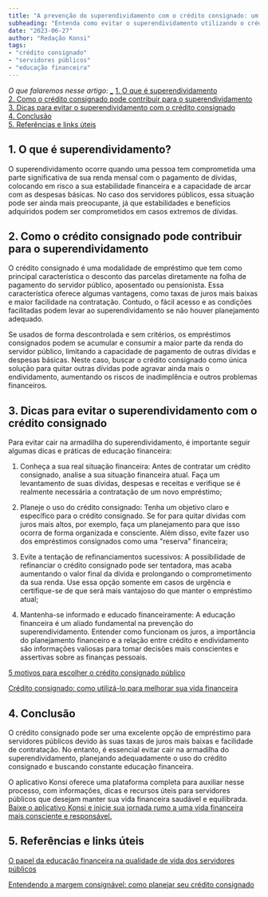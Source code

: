 ```yaml
---
title: "A prevenção do superendividamento com o crédito consignado: um guia para servidores públicos"
subheading: "Entenda como evitar o superendividamento utilizando o crédito consignado de forma consciente e responsável."
date: "2023-06-27"
author: "Redação Konsi"
tags:
- "crédito consignado"
- "servidores públicos"
- "educação financeira"
---
```


_O que falaremos nesse artigo: [_](https://konsi.appsd)_
[1. O que é superendividamento](#secao1)  
[2. Como o crédito consignado pode contribuir para o superendividamento](#secao2)  
[3. Dicas para evitar o superendividamento com o crédito consignado](#secao3)  
[4. Conclusão](#secao4)  
[5. Referências e links úteis](#secao5)  

## 1. O que é superendividamento?<a name="secao1"></a>

O superendividamento ocorre quando uma pessoa tem comprometida uma parte significativa de sua renda mensal com o pagamento de dívidas, colocando em risco a sua estabilidade financeira e a capacidade de arcar com as despesas básicas. No caso dos servidores públicos, essa situação pode ser ainda mais preocupante, já que estabilidades e benefícios adquiridos podem ser comprometidos em casos extremos de dívidas.

## 2. Como o crédito consignado pode contribuir para o superendividamento<a name="secao2"></a>

O crédito consignado é uma modalidade de empréstimo que tem como principal característica o desconto das parcelas diretamente na folha de pagamento do servidor público, aposentado ou pensionista. Essa característica oferece algumas vantagens, como taxas de juros mais baixas e maior facilidade na contratação. Contudo, o fácil acesso e as condições facilitadas podem levar ao superendividamento se não houver planejamento adequado.

Se usados de forma descontrolada e sem critérios, os empréstimos consignados podem se acumular e consumir a maior parte da renda do servidor público, limitando a capacidade de pagamento de outras dívidas e despesas básicas. Neste caso, buscar o crédito consignado como única solução para quitar outras dívidas pode agravar ainda mais o endividamento, aumentando os riscos de inadimplência e outros problemas financeiros.

## 3. Dicas para evitar o superendividamento com o crédito consignado<a name="secao3"></a>

Para evitar cair na armadilha do superendividamento, é importante seguir algumas dicas e práticas de educação financeira:

1. Conheça a sua real situação financeira: Antes de contratar um crédito consignado, analise a sua situação financeira atual. Faça um levantamento de suas dívidas, despesas e receitas e verifique se é realmente necessária a contratação de um novo empréstimo;

2. Planeje o uso do crédito consignado: Tenha um objetivo claro e específico para o crédito consignado. Se for para quitar dívidas com juros mais altos, por exemplo, faça um planejamento para que isso ocorra de forma organizada e consciente. Além disso, evite fazer uso dos empréstimos consignados como uma "reserva" financeira;

3. Evite a tentação de refinanciamentos sucessivos: A possibilidade de refinanciar o crédito consignado pode ser tentadora, mas acaba aumentando o valor final da dívida e prolongando o comprometimento da sua renda. Use essa opção somente em casos de urgência e certifique-se de que será mais vantajoso do que manter o empréstimo atual;

4. Mantenha-se informado e educado financeiramente: A educação financeira é um aliado fundamental na prevenção do superendividamento. Entender como funcionam os juros, a importância do planejamento financeiro e a relação entre crédito e endividamento são informações valiosas para tomar decisões mais conscientes e assertivas sobre as finanças pessoais.

[5 motivos para escolher o crédito consignado público](konsi.com.br/postagens/5-motivos-para-escolher-o-credito-consignado-publico)

[Crédito consignado: como utilizá-lo para melhorar sua vida financeira](konsi.com.br/postagens/crdito-consignado-como-utiliz-lo-para-melhorar-sua-vida-financeira)

## 4. Conclusão<a name="secao4"></a>

O crédito consignado pode ser uma excelente opção de empréstimo para servidores públicos devido às suas taxas de juros mais baixas e facilidade de contratação. No entanto, é essencial evitar cair na armadilha do superendividamento, planejando adequadamente o uso do crédito consignado e buscando constante educação financeira.

O aplicativo Konsi oferece uma plataforma completa para auxiliar nesse processo, com informações, dicas e recursos úteis para servidores públicos que desejam manter sua vida financeira saudável e equilibrada. [Baixe o aplicativo Konsi e inicie sua jornada rumo a uma vida financeira mais consciente e responsável.](https://konsi.app)

## 5. Referências e links úteis<a name="secao5"></a>

[O papel da educação financeira na qualidade de vida dos servidores públicos](konsi.com.br/postagens/o-papel-da-educao-financeira-na-qualidade-de-vida-dos-servidores-pblicos)

[Entendendo a margem consignável: como planejar seu crédito consignado](konsi.com.br/postagens/entendendo-a-margem-consignvel-como-planejar-seu-crdito-consignado)
